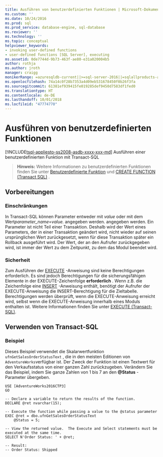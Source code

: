```yaml
---
title: Ausführen von benutzerdefinierten Funktionen | Microsoft-Dokumentation
ms.custom: ''
ms.date: 10/24/2016
ms.prod: sql
ms.prod_service: database-engine, sql-database
ms.reviewer: ''
ms.technology: ''
ms.topic: conceptual
helpviewer_keywords:
- invoking user-defined functions
- user-defined functions [SQL Server], executing
ms.assetid: 0de7744d-9b73-463f-ae80-e31a020004b5
author: rothja
ms.author: jroth
manager: craigg
monikerRange: =azuresqldb-current||>=sql-server-2016||=sqlallproducts-allversions||>=sql-server-linux-2017||=azuresqldb-mi-current
ms.openlocfilehash: 74a14c0f28b7353a4d09eb531678450f0b26f3fa
ms.sourcegitcommit: 61381ef939415fe019285def9450d7583df1fed0
ms.translationtype: HT
ms.contentlocale: de-DE
ms.lasthandoff: 10/01/2018
ms.locfileid: "47774770"
---
```

# <a name="execute-user-defined-functions"></a>Ausführen von benutzerdefinierten Funktionen
[!INCLUDE[tsql-appliesto-ss2008-asdb-xxxx-xxx-md](../../includes/tsql-appliesto-ss2008-asdb-xxxx-xxx-md.md)]
  Ausführen einer benutzerdefinierten Funktion mit Transact-SQL
  

> **Hinweis:** Weitere Informationen zu benutzerdefinierten Funktionen finden Sie unter  [Benutzerdefinierte Funktion](user-defined-functions.md) und [CREATE FUNCTION (Transact SQL)](../../t-sql/statements/create-function-transact-sql.md) . 
  
 
##  <a name="BeforeYouBegin"></a> Vorbereitungen  
  
###  <a name="Restrictions"></a> Einschränkungen  
 In Transact-SQL können Parameter entweder mit *value* oder mit dem Wert*parameter_name*=*value.* angegeben werden. angegeben werden. Ein Parameter ist nicht Teil einer Transaktion. Deshalb wird der Wert eines Parameters, der in einer Transaktion geändert wird, nicht wieder auf seinen ursprünglichen Wert zurückgesetzt, wenn für diese Transaktion später ein Rollback ausgeführt wird. Der Wert, der an den Aufrufer zurückgegeben wird, ist immer der Wert zu dem Zeitpunkt, zu dem das Modul beendet wird.  
  
###  <a name="Security"></a> Sicherheit  
  
 Zum Ausführen der [EXECUTE](../../t-sql/language-elements/execute-transact-sql.md) -Anweisung sind keine Berechtigungen erforderlich. Es sind jedoch Berechtigungen für die sicherungsfähigen Elemente in der EXECUTE-Zeichenfolge **erforderlich** . Wenn z.B. die Zeichenfolge eine [INSERT](../../t-sql/statements/insert-transact-sql.md) -Anweisung enthält, benötigt der Aufrufer der EXECUTE-Anweisung die INSERT-Berechtigung für die Zieltabelle. Berechtigungen werden überprüft, wenn die EXECUTE-Anweisung erreicht wird, selbst wenn die EXECUTE-Anweisung innerhalb eines Moduls enthalten ist. Weitere Informationen finden Sie unter [EXECUTE &#40;Transact-SQL&#41;](../../t-sql/language-elements/execute-transact-sql.md).  
  
##  <a name="TsqlProcedure"></a> Verwenden von Transact-SQL  
  
### <a name="example"></a>Beispiel 
  
Dieses Beispiel verwendet die Skalarwertfunktion `ufnGetSalesOrderStatusText` , die in den meisten Editionen von `AdventureWorks`verfügbar ist.  Der Zweck der Funktion ist einen Textwert für den Verkaufsstatus von einer ganzen Zahl zurückzugeben.  Verändern Sie das Beispiel, indem Sie ganze Zahlen von 1 bis 7 an den **\@Status** -Parameter übergeben.
  
~~~tsql
USE [AdventureWorks2016CTP3]
GO  

-- Declare a variable to return the results of the function. 
DECLARE @ret nvarchar(15);   

-- Execute the function while passing a value to the @status parameter
EXEC @ret = dbo.ufnGetSalesOrderStatusText 
    @Status = 5; 

-- View the returned value.  The Execute and Select statements must be executed at the same time.  
SELECT N'Order Status: ' + @ret; 

-- Result:
-- Order Status: Shipped
~~~
  
  
  
